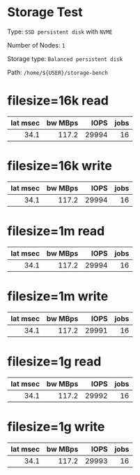 # Storage Test

Type: `SSD persistent disk` with `NVME`

Number of Nodes: `1`

Storage type: `Balanced persistent disk`


Path: `/home/${USER}/storage-bench`

# filesize=16k read

| lat msec | bw MBps |   IOPS   | jobs |
| -------: | ------: | -------: | ---: | 
|     34.1 |   117.2 |    29994 |   16 |

# filesize=16k write

| lat msec | bw MBps |   IOPS   | jobs |
| -------: | ------: | -------: | ---: | 
|     34.1 |   117.2 |    29994 |   16 |



# filesize=1m read

| lat msec | bw MBps |   IOPS   | jobs |
| -------: | ------: | -------: | ---: | 
|     34.1 |   117.2 |    29994 |   16 |

# filesize=1m write

| lat msec | bw MBps |   IOPS   | jobs |
| -------: | ------: | -------: | ---: | 
|     34.1 |   117.2 |    29991 |   16 |



# filesize=1g read

| lat msec | bw MBps |   IOPS   | jobs |
| -------: | ------: | -------: | ---: | 
|     34.1 |   117.2 |    29992 |   16 |

# filesize=1g write

| lat msec | bw MBps |   IOPS   | jobs |
| -------: | ------: | -------: | ---: | 
|     34.1 |   117.2 |    29993 |   16 |
